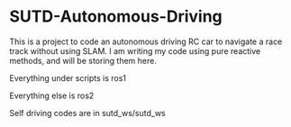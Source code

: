 # SUTD-Autonomous-Driving
This is a project to code an autonomous driving RC car to navigate a race track without using SLAM. I am writing my code using pure reactive methods, and will be storing them here.

Everything under scripts is ros1

Everything else is ros2

Self driving codes are in sutd_ws/sutd_ws
